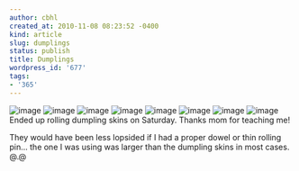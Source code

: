 ```yaml
---
author: cbhl
created_at: 2010-11-08 08:23:52 -0400
kind: article
slug: dumplings
status: publish
title: Dumplings
wordpress_id: '677'
tags:
- '365'
---
```


![image](http://images.azuresky.ca/blog/wp-content/uploads/2010/11/wpid-IMG_20101106_204321.jpg)
![image](http://images.azuresky.ca/blog/wp-content/uploads/2010/11/wpid-IMG_20101106_204812.jpg)
![image](http://images.azuresky.ca/blog/wp-content/uploads/2010/11/wpid-IMG_20101106_204829.jpg)
![image](http://images.azuresky.ca/blog/wp-content/uploads/2010/11/wpid-IMG_20101106_211712.jpg)
![image](http://images.azuresky.ca/blog/wp-content/uploads/2010/11/wpid-IMG_20101106_213806.jpg)
![image](http://images.azuresky.ca/blog/wp-content/uploads/2010/11/wpid-IMG_20101106_221511.jpg)
![image](http://images.azuresky.ca/blog/wp-content/uploads/2010/11/wpid-IMG_20101106_221514.jpg)
![image](http://images.azuresky.ca/blog/wp-content/uploads/2010/11/wpid-IMG_20101106_222619.jpg)
Ended up rolling dumpling skins on Saturday. Thanks mom for teaching me!

They would have been less lopsided if I had a proper dowel or thin
rolling pin... the one I was using was larger than the dumpling skins in
most cases. @.@
